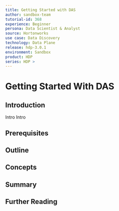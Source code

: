 ```yaml
---
title: Getting Started with DAS
author: sandbox-team
tutorial-id: 368
experience: Beginner
persona: Data Scientist & Analyst
source: Hortonworks
use case: Data Discovery
technology: Data Plane
release: hdp-3.0.1
environment: Sandbox
product: HDP
series: HDP > 
---
```


# Getting Started With DAS

## Introduction

Intro Intro

## Prerequisites

## Outline

## Concepts

## Summary

## Further Reading
